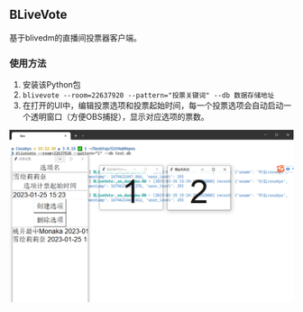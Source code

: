 ## BLiveVote

基于blivedm的直播间投票器客户端。

### 使用方法

1. 安装该Python包
2. `blivevote --room=22637920 --pattern="投票关键词" --db 数据存储地址`
3. 在打开的UI中，编辑投票选项和投票起始时间，每一个投票选项会自动启动一个透明窗口（方便OBS捕捉），显示对应选项的票数。

![preview](preview.png)
